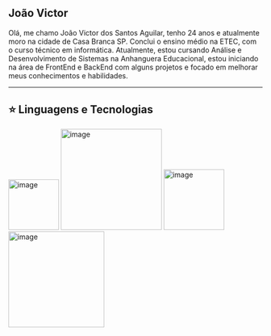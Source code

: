 João Victor 
-----------------------------------------------------------------------------------

Olá, me chamo João Victor dos Santos Aguilar, tenho 24 anos e atualmente moro na cidade de Casa Branca SP. Conclui o ensino médio na ETEC, com o curso
técnico em informática. Atualmente, estou cursando Análise e Desenvolvimento de Sistemas na Anhanguera Educacional, estou iniciando na área de FrontEnd e BackEnd
com alguns projetos e focado em melhorar meus conhecimentos e habilidades. 

___________________________________________________________________________________
⭐ Linguagens e Tecnologias
------------------------
<img width="100" height="100" alt="image" src="https://github.com/user-attachments/assets/5125f5e9-023b-4ad6-8bbb-5456ba6b1ffd" />   <img width="200" height="200" alt="image" src="https://github.com/user-attachments/assets/c33ee5b8-9c24-45ab-aa48-acd944cab4b0" /> <img width="120" height="120" alt="image" src="https://github.com/user-attachments/assets/077ba8e9-ce86-4222-a50d-6a63e9591910" /> <img width="190" height="190" alt="image" src="https://github.com/user-attachments/assets/85f5caa4-f3ee-4a94-887b-aae170b1013c" />







<!---
joaovaguilar/joaovaguilar is a ✨ special ✨ repository because its `README.md` (this file) appears on your GitHub profile.
You can click the Preview link to take a look at your changes.
--->
